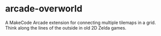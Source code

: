 # arcade-overworld

A MakeCode Arcade extension for connecting multiple tilemaps in a grid. Think along the lines of the outside in old 2D Zelda games.